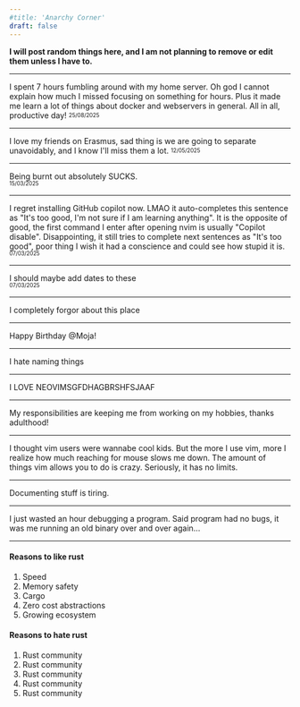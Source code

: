 ```yaml
---
#title: 'Anarchy Corner'
draft: false
---
```


**I will post random things here, and I am not planning to remove or edit them unless I have to.**

---

I spent 7 hours fumbling around with my home server. Oh god I cannot explain how much I missed focusing on something for hours. Plus it made me learn a lot of things about docker and
webservers in general. All in all, productive day!
<sub><sup>25/08/2025</sup></sub>

---

I love my friends on Erasmus, sad thing is we are going to separate unavoidably, and I know I'll miss them a lot.
<sub><sup>12/05/2025</sup></sub>

---

Being burnt out absolutely SUCKS.  
<sub><sup>15/03/2025</sup></sub>

---

I regret installing GitHub copilot now. LMAO it auto-completes this sentence as "It's too good, I'm not sure if I am learning anything". It is the opposite of good, the first
command I enter after opening nvim is usually "Copilot disable". Disappointing, it still tries to complete next sentences as "It's too good", poor thing I wish it had a conscience
and could see how stupid it is.  
<sub><sup>07/03/2025</sup></sub>

---

I should maybe add dates to these  
<sub><sup>07/03/2025</sup></sub>

---

I completely forgor about this place

---

Happy Birthday @Moja!

---

I hate naming things

---

I LOVE NEOVIMSGFDHAGBRSHFSJAAF

---

My responsibilities are keeping me from working on my hobbies, thanks adulthood!

---

I thought vim users were wannabe cool kids. But the more I use vim, more I realize how much reaching for mouse slows me down. The amount of things vim allows you
to do is crazy. Seriously, it has no limits.

---

Documenting stuff is tiring.

---

I just wasted an hour debugging a program. Said program had no bugs, it was me running an old binary over and over again...

---

#### Reasons to like rust
1. Speed
2. Memory safety
3. Cargo
4. Zero cost abstractions
5. Growing ecosystem

#### Reasons to hate rust
1. Rust community
2. Rust community
3. Rust community
4. Rust community
5. Rust community

